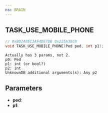 ```yaml
---
ns: BRAIN
---
```

## TASK_USE_MOBILE_PHONE

```c
// 0xBD2A8EC3AF4DE7DB 0x225A38C8
void TASK_USE_MOBILE_PHONE(Ped ped, int p1);
```

```
Actually has 3 params, not 2.  
p0: Ped  
p1: int (or bool?)  
p2: int  
UnknownDB additional arguments(s): Any p2
```

## Parameters
* **ped**: 
* **p1**: 

